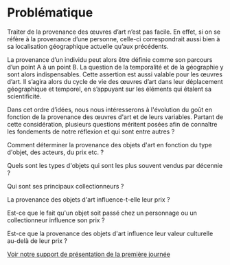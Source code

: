 
# Problématique
Traiter de la provenance des œuvres d’art n’est pas facile. En effet, si on se réfère à la provenance d’une personne, celle-ci correspondrait aussi bien à sa localisation géographique actuelle qu’aux précédents.

La provenance d’un individu peut alors être définie comme son parcours d’un point A à un point B. La question de la temporalité et de la géographie y sont alors indispensables.
Cette assertion est aussi valable pour les œuvres d’art. Il s’agira alors du cycle de vie des œuvres d’art dans leur déplacement géographique et temporel, en s’appuyant sur les éléments qui étalent sa scientificité.

Dans cet ordre d’idées, nous nous intéresserons à l'évolution du goût en fonction de la provenance des œuvres d'art et de leurs variables. Partant de cette considération, plusieurs questions méritent posées afin de connaître les fondements de notre réflexion et qui sont entre autres ? 

Comment déterminer la provenance des objets d'art en fonction du type d'objet, des acteurs, du prix etc. ?

Quels sont les types d'objets qui sont les plus souvent vendus par décennie ? 

Qui sont ses principaux collectionneurs ?

La provenance des objets d'art influence-t-elle leur prix ?

Est-ce que le fait qu'un objet soit passé chez un personnage ou un collectionneur influence son prix ?

Est-ce que la provenance des objets d'art influence leur valeur culturelle au-delà de leur prix ?


[Voir notre support de présentation de la première journée](https://github.com/Zale-14/PROVENANCE_DES_OEUVRES/blob/main/presentation/support_05_04_2021.pdf)

